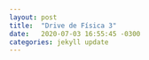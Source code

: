 ```yaml
---
layout: post
title:  "Drive de Física 3"
date:   2020-07-03 16:55:45 -0300
categories: jekyll update
---
```


